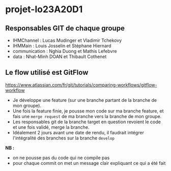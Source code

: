 # projet-lo23A20D1


## Responsables GIT de chaque groupe

- IHMChannel : Lucas Mudinger et Vladimir Tchekovy
- IHMMain : Louis Josselin et Stéphane Hiernard
- communication : Nghia Duong et Mathis Lefebvre
- data : Nhat-Minh DOAN et Thibault Cothenet


## Le flow utilisé est GitFlow

https://www.atlassian.com/fr/git/tutorials/comparing-workflows/gitflow-workflow

- Je développe une feature (sur une branche partant de la branche de mon groupe).
- Une fois la feature finie, je pousse mon code sur ma branche feature, et fais une `merge request` de ma branche vers la branche de mon groupe.
- Les responsables git de la branche target en question revoient le code et une fois validé, merge la branche.
- Idéalement 2 jours avant une date de rendu, il faudrait intégrer l'intégralité des branches sur la branche `develop`

**NB :**
- on ne pousse pas du code qui ne compile pas
- pour chaque commit on met un message clair expliquant ce qui a été fait
